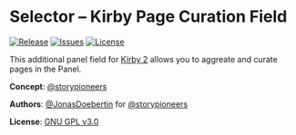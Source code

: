 # Selector – Kirby Page Curation Field

[![Release](https://img.shields.io/github/release/storypioneers/kirby-curator.svg)](https://github.com/storypioneers/kirby-curator/releases)  [![Issues](https://img.shields.io/github/issues/storypioneers/kirby-curator.svg)](https://github.com/storypioneers/kirby-curator/issues) [![License](https://img.shields.io/badge/license-GPLv3-blue.svg)](https://raw.githubusercontent.com/storypioneers/kirby-curator/master/LICENSE)

This additional panel field for [Kirby 2](http://getkirby.com) allows you to aggreate and curate pages in the Panel.

**Concept**: [@storypioneers](https://github.com/storypioneers)

**Authors**: [@JonasDoebertin](https://github.com/JonasDoebertin/) for [@storypioneers](https://github.com/storypioneers)

**License**: [GNU GPL v3.0](http://opensource.org/licenses/GPL-3.0)
